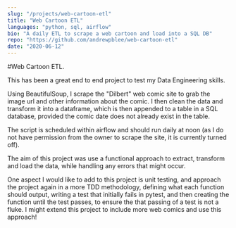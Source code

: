 ```yaml
---
slug: "/projects/web-cartoon-etl"
title: "Web Cartoon ETL"
languages: "python, sql, airflow"
bio: "A daily ETL to scrape a web cartoon and load into a SQL DB"
repo: "https://github.com/andrewpblee/web-cartoon-etl"
date: "2020-06-12"
---
```


#Web Cartoon ETL<span>.</span>

This has been a great end to end project to test my Data Engineering skills.

Using BeautifulSoup, I scrape the "Dilbert" web comic site to grab the image url and other information about the comic. I then clean the data and transform it into a dataframe, which is then appended to a table in a SQL database, provided the comic date does not already exist in the table.

The script is scheduled within airflow and should run daily at noon (as I do not have permission from the owner to scrape the site, it is currently turned off).

The aim of this project was use a functional approach to extract, transform and load the data, while handling any errors that might occur.

One aspect I would like to add to this project is unit testing, and approach the project again in a more TDD methodology, defining what each function should output, writing a test that initially fails in pytest, and then creating the function until the test passes, to ensure the that passing of a test is not a fluke. I might extend this project to include more web comics and use this approach!
